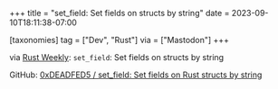 +++
title = "set_field: Set fields on structs by string"
date = 2023-09-10T18:11:38-07:00

[taxonomies]
tag = ["Dev", "Rust"]
via = ["Mastodon"]
+++

via [Rust Weekly](https://mastodon.social/@rust_discussions/111043770814708259): `set_field`: Set fields on structs by string

<!-- more -->

GitHub: [0xDEADFED5 / set_field: Set fields on Rust structs by string](https://github.com/0xDEADFED5/set_field)
